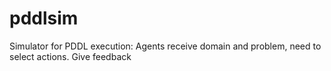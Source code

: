 # pddlsim
Simulator for PDDL execution: Agents receive domain and problem, need to select actions. Give feedback
